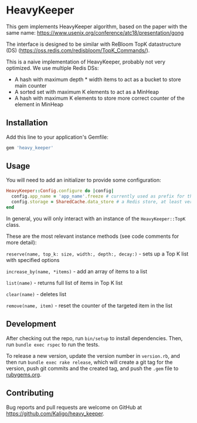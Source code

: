 # HeavyKeeper
This gem implements HeavyKeeper algorithm, based on the paper with the same
name: https://www.usenix.org/conference/atc18/presentation/gong

The interface is designed to be similar with ReBloom TopK datastructure (DS)
(https://oss.redis.com/redisbloom/TopK_Commands/).

This is a naive implementation of HeavyKeeper, probably not very optimized.
We use multiple Redis DSs:

- A hash with maximum depth * width items to act as a bucket to store main
counter
- A sorted set with maximum K elements to act as a MinHeap
- A hash with maximum K elements to store more correct counter of the element in MinHeap


## Installation

Add this line to your application's Gemfile:

```ruby
gem 'heavy_keeper'
```

## Usage

You will need to add an initializer to provide some configuration:

```ruby
HeavyKeeper::Config.configure do |config|
  config.app_name = 'app_name'.freeze # currently used as prefix for the redis data structures.
  config.storage = SharedCache.data_store # a Redis store, at least version 4.0
end
```

In general, you will only interact with an instance of the `HeavyKeeper::TopK` class.

These are the most relevant instance methods (see code comments for more detail):

`reserve(name, top_k: size, width:, depth:, decay:)` - sets up a Top K list with specified options

`increase_by(name, *items)` - add an array of items to a list

`list(name)` - returns full list of items in Top K list

`clear(name)` - deletes list

`remove(name, item)` - reset the counter of the targeted item in the list

## Development

After checking out the repo, run `bin/setup` to install dependencies. Then, run `bundle exec rspec` to run the tests.

To release a new version, update the version number in `version.rb`, and then run `bundle exec rake release`, which will create a git tag for the version, push git commits and the created tag, and push the `.gem` file to [rubygems.org](https://rubygems.org).

## Contributing

Bug reports and pull requests are welcome on GitHub at https://github.com/Kaligo/heavy_keeper.
